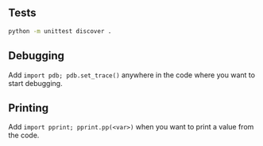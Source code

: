 ## Tests

```bash
python -m unittest discover .
```

## Debugging

Add `import pdb; pdb.set_trace()` anywhere in the code where you want to start debugging.

## Printing

Add `import pprint; pprint.pp(<var>)` when you want to print a value from the code.
